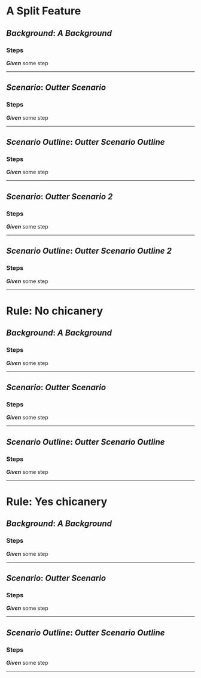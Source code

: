 # A Split Feature

## **_Background_**: _A Background_

### Steps

**_Given_** some step

---

## **_Scenario_**: _Outter Scenario_

### Steps

**_Given_** some step

---

## **_Scenario Outline_**: _Outter Scenario Outline_

### Steps

**_Given_** some step

---

## **_Scenario_**: _Outter Scenario 2_

### Steps

**_Given_** some step

---

## **_Scenario Outline_**: _Outter Scenario Outline 2_

### Steps

**_Given_** some step

---

# **Rule**: No chicanery

## **_Background_**: _A Background_

### Steps

**_Given_** some step

---

## **_Scenario_**: _Outter Scenario_

### Steps

**_Given_** some step

---

## **_Scenario Outline_**: _Outter Scenario Outline_

### Steps

**_Given_** some step

---

# **Rule**: Yes chicanery

## **_Background_**: _A Background_

### Steps

**_Given_** some step

---

## **_Scenario_**: _Outter Scenario_

### Steps

**_Given_** some step

---

## **_Scenario Outline_**: _Outter Scenario Outline_

### Steps

**_Given_** some step

---
